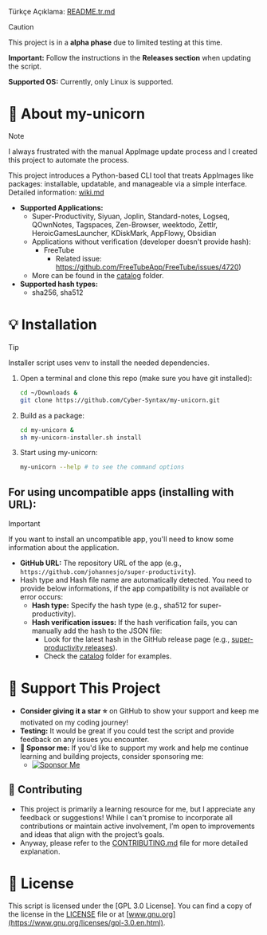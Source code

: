 Türkçe Açıklama: [README.tr.md](README.tr.md)

> [!CAUTION]
> This project is in a **alpha phase** due to limited testing at this time.
>
> **Important:** Follow the instructions in the **Releases section** when updating the script.
>
> **Supported OS:** Currently, only Linux is supported.

# **🦄 About my-unicorn**

> [!NOTE]
> I always frustrated with the manual AppImage update process and I created this project to automate the process.
>
> This project introduces a Python-based CLI tool that treats AppImages like packages: installable, updatable,
> and manageable via a simple interface.
> Detailed information: [wiki.md](docs/wiki.md)

- **Supported Applications:**
    - Super-Productivity, Siyuan, Joplin, Standard-notes, Logseq, QOwnNotes, Tagspaces, Zen-Browser, weektodo, Zettlr, HeroicGamesLauncher, KDiskMark, AppFlowy, Obsidian
    - Applications without verification (developer doesn't provide hash):
        - FreeTube
            - Related issue: https://github.com/FreeTubeApp/FreeTube/issues/4720)
    - More can be found in the [catalog](my_unicorn/catalog/) folder.
- **Supported hash types:**
    - sha256, sha512

# 💡 Installation

> [!TIP]
> Installer script uses venv to install the needed dependencies.

1. Open a terminal and clone this repo (make sure you have git installed):

    ```bash
    cd ~/Downloads &
    git clone https://github.com/Cyber-Syntax/my-unicorn.git
    ```

2. Build as a package:

    ```bash
    cd my-unicorn &
    sh my-unicorn-installer.sh install
    ```

3. Start using my-unicorn:

    ```bash
    my-unicorn --help # to see the command options
    ```

## For using uncompatible apps (installing with URL):

> [!IMPORTANT]
> If you want to install an uncompatible app, you'll need to know some information about the application.

- **GitHub URL:** The repository URL of the app (e.g., `https://github.com/johannesjo/super-productivity`).
- Hash type and Hash file name are automatically detected. You need to provide below informations, if the app compatibility is not available or error occurs:
    - **Hash type:** Specify the hash type (e.g., sha512 for super-productivity).
    - **Hash verification issues:** If the hash verification fails, you can manually add the hash to the JSON file:
        - Look for the latest hash in the GitHub release page (e.g., [super-productivity releases](https://github.com/johannesjo/super-productivity/releases)).
        - Check the [catalog](my_unicorn/catalog/) folder for examples.

# **🙏 Support This Project**

- **Consider giving it a star ⭐** on GitHub to show your support and keep me motivated on my coding journey!
- **Testing:** It would be great if you could test the script and provide feedback on any issues you encounter.
- **💖 Sponsor me:** If you'd like to support my work and help me continue learning and building projects, consider sponsoring me:
    - [![Sponsor Me](https://img.shields.io/badge/Sponsor-💖-brightgreen)](https://github.com/sponsors/Cyber-Syntax)

## **🤝 Contributing**

- This project is primarily a learning resource for me, but I appreciate any feedback or suggestions! While I can't promise to incorporate all contributions or maintain active involvement, I’m open to improvements and ideas that align with the project’s goals.
- Anyway, please refer to the [CONTRIBUTING.md](.github/CONTRIBUTING.md) file for more detailed explanation.

# **📝 License**

This script is licensed under the [GPL 3.0 License]. You can find a copy of the license in the [LICENSE](https://github.com/Cyber-Syntax/my-unicorn/blob/main/LICENSE) file or at [www.gnu.org](https://www.gnu.org/licenses/gpl-3.0.en.html).
